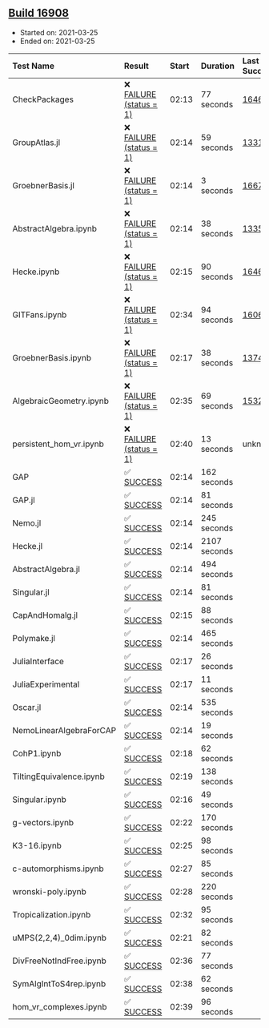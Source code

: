 ## [Build 16908](https://oscarci.mathematik.uni-kl.de/job/oscar/16908/)

* Started on: 2021-03-25
* Ended on: 2021-03-25

| Test Name    | Result | Start | Duration | Last Success | First Failure |
|:-------------|:-------|:------|:---------|:-------------|:--------------|
| CheckPackages | ❌ [FAILURE (status = 1)](https://oscarci.mathematik.uni-kl.de/job/oscar/16908/artifact/logs/build-16908/CheckPackages.log) | 02:13 | 77 seconds | [16463](https://oscarci.mathematik.uni-kl.de/job/oscar/16463/) | [16464](https://oscarci.mathematik.uni-kl.de/job/oscar/16464/) |
| GroupAtlas.jl | ❌ [FAILURE (status = 1)](https://oscarci.mathematik.uni-kl.de/job/oscar/16908/artifact/logs/build-16908/GroupAtlas.jl.log) | 02:14 | 59 seconds | [13311](https://oscarci.mathematik.uni-kl.de/job/oscar/13311/) | [13312](https://oscarci.mathematik.uni-kl.de/job/oscar/13312/) |
| GroebnerBasis.jl | ❌ [FAILURE (status = 1)](https://oscarci.mathematik.uni-kl.de/job/oscar/16908/artifact/logs/build-16908/GroebnerBasis.jl.log) | 02:14 | 3 seconds | [16676](https://oscarci.mathematik.uni-kl.de/job/oscar/16676/) | [16677](https://oscarci.mathematik.uni-kl.de/job/oscar/16677/) |
| AbstractAlgebra.ipynb | ❌ [FAILURE (status = 1)](https://oscarci.mathematik.uni-kl.de/job/oscar/16908/artifact/logs/build-16908/AbstractAlgebra.ipynb.log) | 02:14 | 38 seconds | [13355](https://oscarci.mathematik.uni-kl.de/job/oscar/13355/) | [13356](https://oscarci.mathematik.uni-kl.de/job/oscar/13356/) |
| Hecke.ipynb | ❌ [FAILURE (status = 1)](https://oscarci.mathematik.uni-kl.de/job/oscar/16908/artifact/logs/build-16908/Hecke.ipynb.log) | 02:15 | 90 seconds | [16463](https://oscarci.mathematik.uni-kl.de/job/oscar/16463/) | [16464](https://oscarci.mathematik.uni-kl.de/job/oscar/16464/) |
| GITFans.ipynb | ❌ [FAILURE (status = 1)](https://oscarci.mathematik.uni-kl.de/job/oscar/16908/artifact/logs/build-16908/GITFans.ipynb.log) | 02:34 | 94 seconds | [16068](https://oscarci.mathematik.uni-kl.de/job/oscar/16068/) | [16069](https://oscarci.mathematik.uni-kl.de/job/oscar/16069/) |
| GroebnerBasis.ipynb | ❌ [FAILURE (status = 1)](https://oscarci.mathematik.uni-kl.de/job/oscar/16908/artifact/logs/build-16908/GroebnerBasis.ipynb.log) | 02:17 | 38 seconds | [13748](https://oscarci.mathematik.uni-kl.de/job/oscar/13748/) | [13749](https://oscarci.mathematik.uni-kl.de/job/oscar/13749/) |
| AlgebraicGeometry.ipynb | ❌ [FAILURE (status = 1)](https://oscarci.mathematik.uni-kl.de/job/oscar/16908/artifact/logs/build-16908/AlgebraicGeometry.ipynb.log) | 02:35 | 69 seconds | [15322](https://oscarci.mathematik.uni-kl.de/job/oscar/15322/) | [15323](https://oscarci.mathematik.uni-kl.de/job/oscar/15323/) |
| persistent_hom_vr.ipynb | ❌ [FAILURE (status = 1)](https://oscarci.mathematik.uni-kl.de/job/oscar/16908/artifact/logs/build-16908/persistent_hom_vr.ipynb.log) | 02:40 | 13 seconds | unknown | unknown |
| GAP | ✅ [SUCCESS](https://oscarci.mathematik.uni-kl.de/job/oscar/16908/artifact/logs/build-16908/GAP.log) | 02:14 | 162 seconds |  |  |
| GAP.jl | ✅ [SUCCESS](https://oscarci.mathematik.uni-kl.de/job/oscar/16908/artifact/logs/build-16908/GAP.jl.log) | 02:14 | 81 seconds |  |  |
| Nemo.jl | ✅ [SUCCESS](https://oscarci.mathematik.uni-kl.de/job/oscar/16908/artifact/logs/build-16908/Nemo.jl.log) | 02:14 | 245 seconds |  |  |
| Hecke.jl | ✅ [SUCCESS](https://oscarci.mathematik.uni-kl.de/job/oscar/16908/artifact/logs/build-16908/Hecke.jl.log) | 02:14 | 2107 seconds |  |  |
| AbstractAlgebra.jl | ✅ [SUCCESS](https://oscarci.mathematik.uni-kl.de/job/oscar/16908/artifact/logs/build-16908/AbstractAlgebra.jl.log) | 02:14 | 494 seconds |  |  |
| Singular.jl | ✅ [SUCCESS](https://oscarci.mathematik.uni-kl.de/job/oscar/16908/artifact/logs/build-16908/Singular.jl.log) | 02:14 | 81 seconds |  |  |
| CapAndHomalg.jl | ✅ [SUCCESS](https://oscarci.mathematik.uni-kl.de/job/oscar/16908/artifact/logs/build-16908/CapAndHomalg.jl.log) | 02:15 | 88 seconds |  |  |
| Polymake.jl | ✅ [SUCCESS](https://oscarci.mathematik.uni-kl.de/job/oscar/16908/artifact/logs/build-16908/Polymake.jl.log) | 02:14 | 465 seconds |  |  |
| JuliaInterface | ✅ [SUCCESS](https://oscarci.mathematik.uni-kl.de/job/oscar/16908/artifact/logs/build-16908/JuliaInterface.log) | 02:17 | 26 seconds |  |  |
| JuliaExperimental | ✅ [SUCCESS](https://oscarci.mathematik.uni-kl.de/job/oscar/16908/artifact/logs/build-16908/JuliaExperimental.log) | 02:17 | 11 seconds |  |  |
| Oscar.jl | ✅ [SUCCESS](https://oscarci.mathematik.uni-kl.de/job/oscar/16908/artifact/logs/build-16908/Oscar.jl.log) | 02:14 | 535 seconds |  |  |
| NemoLinearAlgebraForCAP | ✅ [SUCCESS](https://oscarci.mathematik.uni-kl.de/job/oscar/16908/artifact/logs/build-16908/NemoLinearAlgebraForCAP.log) | 02:14 | 19 seconds |  |  |
| CohP1.ipynb | ✅ [SUCCESS](https://oscarci.mathematik.uni-kl.de/job/oscar/16908/artifact/logs/build-16908/CohP1.ipynb.log) | 02:18 | 62 seconds |  |  |
| TiltingEquivalence.ipynb | ✅ [SUCCESS](https://oscarci.mathematik.uni-kl.de/job/oscar/16908/artifact/logs/build-16908/TiltingEquivalence.ipynb.log) | 02:19 | 138 seconds |  |  |
| Singular.ipynb | ✅ [SUCCESS](https://oscarci.mathematik.uni-kl.de/job/oscar/16908/artifact/logs/build-16908/Singular.ipynb.log) | 02:16 | 49 seconds |  |  |
| g-vectors.ipynb | ✅ [SUCCESS](https://oscarci.mathematik.uni-kl.de/job/oscar/16908/artifact/logs/build-16908/g-vectors.ipynb.log) | 02:22 | 170 seconds |  |  |
| K3-16.ipynb | ✅ [SUCCESS](https://oscarci.mathematik.uni-kl.de/job/oscar/16908/artifact/logs/build-16908/K3-16.ipynb.log) | 02:25 | 98 seconds |  |  |
| c-automorphisms.ipynb | ✅ [SUCCESS](https://oscarci.mathematik.uni-kl.de/job/oscar/16908/artifact/logs/build-16908/c-automorphisms.ipynb.log) | 02:27 | 85 seconds |  |  |
| wronski-poly.ipynb | ✅ [SUCCESS](https://oscarci.mathematik.uni-kl.de/job/oscar/16908/artifact/logs/build-16908/wronski-poly.ipynb.log) | 02:28 | 220 seconds |  |  |
| Tropicalization.ipynb | ✅ [SUCCESS](https://oscarci.mathematik.uni-kl.de/job/oscar/16908/artifact/logs/build-16908/Tropicalization.ipynb.log) | 02:32 | 95 seconds |  |  |
| uMPS(2,2,4)_0dim.ipynb | ✅ [SUCCESS](https://oscarci.mathematik.uni-kl.de/job/oscar/16908/artifact/logs/build-16908/uMPS-2-2-4-_0dim.ipynb.log) | 02:21 | 82 seconds |  |  |
| DivFreeNotIndFree.ipynb | ✅ [SUCCESS](https://oscarci.mathematik.uni-kl.de/job/oscar/16908/artifact/logs/build-16908/DivFreeNotIndFree.ipynb.log) | 02:36 | 77 seconds |  |  |
| SymAlgIntToS4rep.ipynb | ✅ [SUCCESS](https://oscarci.mathematik.uni-kl.de/job/oscar/16908/artifact/logs/build-16908/SymAlgIntToS4rep.ipynb.log) | 02:38 | 62 seconds |  |  |
| hom_vr_complexes.ipynb | ✅ [SUCCESS](https://oscarci.mathematik.uni-kl.de/job/oscar/16908/artifact/logs/build-16908/hom_vr_complexes.ipynb.log) | 02:39 | 96 seconds |  |  |
